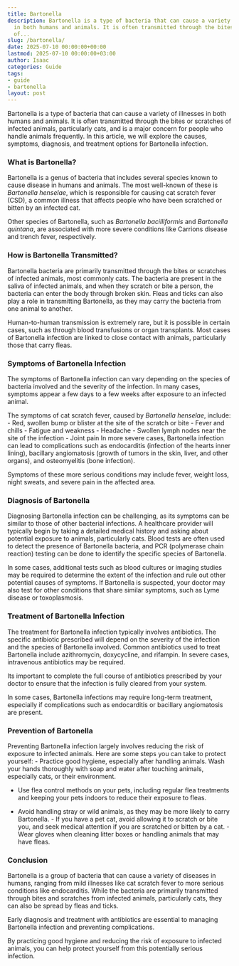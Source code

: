 ```yaml
---
title: Bartonella
description: Bartonella is a type of bacteria that can cause a variety of illnesses
  in both humans and animals. It is often transmitted through the bites or scratches
  of...
slug: /bartonella/
date: 2025-07-10 00:00:00+00:00
lastmod: 2025-07-10 00:00:00+03:00
author: Isaac
categories: Guide
tags:
- guide
- bartonella
layout: post
---
```

Bartonella is a type of bacteria that can cause a variety of illnesses in both humans and animals. It is often transmitted through the bites or scratches of infected animals, particularly cats, and is a major concern for people who handle animals frequently. In this article, we will explore the causes, symptoms, diagnosis, and treatment options for Bartonella infection.

###  What is Bartonella?

Bartonella is a genus of bacteria that includes several species known to cause disease in humans and animals. The most well-known of these is *Bartonella henselae*, which is responsible for causing cat scratch fever (CSD), a common illness that affects people who have been scratched or bitten by an infected cat.

Other species of Bartonella, such as *Bartonella bacilliformis* and *Bartonella quintana*, are associated with more severe conditions like Carrions disease and trench fever, respectively.

###  How is Bartonella Transmitted?

Bartonella bacteria are primarily transmitted through the bites or scratches of infected animals, most commonly cats. The bacteria are present in the saliva of infected animals, and when they scratch or bite a person, the bacteria can enter the body through broken skin. Fleas and ticks can also play a role in transmitting Bartonella, as they may carry the bacteria from one animal to another.

Human-to-human transmission is extremely rare, but it is possible in certain cases, such as through blood transfusions or organ transplants. Most cases of Bartonella infection are linked to close contact with animals, particularly those that carry fleas.

###  Symptoms of Bartonella Infection

The symptoms of Bartonella infection can vary depending on the species of bacteria involved and the severity of the infection. In many cases, symptoms appear a few days to a few weeks after exposure to an infected animal.

The symptoms of cat scratch fever, caused by *Bartonella henselae*, include: - Red, swollen bump or blister at the site of the scratch or bite - Fever and chills - Fatigue and weakness - Headache - Swollen lymph nodes near the site of the infection - Joint pain In more severe cases, Bartonella infection can lead to complications such as endocarditis (infection of the hearts inner lining), bacillary angiomatosis (growth of tumors in the skin, liver, and other organs), and osteomyelitis (bone infection).

Symptoms of these more serious conditions may include fever, weight loss, night sweats, and severe pain in the affected area.

###  Diagnosis of Bartonella

Diagnosing Bartonella infection can be challenging, as its symptoms can be similar to those of other bacterial infections. A healthcare provider will typically begin by taking a detailed medical history and asking about potential exposure to animals, particularly cats. Blood tests are often used to detect the presence of Bartonella bacteria, and PCR (polymerase chain reaction) testing can be done to identify the specific species of Bartonella.

In some cases, additional tests such as blood cultures or imaging studies may be required to determine the extent of the infection and rule out other potential causes of symptoms. If Bartonella is suspected, your doctor may also test for other conditions that share similar symptoms, such as Lyme disease or toxoplasmosis.

###  Treatment of Bartonella Infection

The treatment for Bartonella infection typically involves antibiotics. The specific antibiotic prescribed will depend on the severity of the infection and the species of Bartonella involved. Common antibiotics used to treat Bartonella include azithromycin, doxycycline, and rifampin. In severe cases, intravenous antibiotics may be required.

Its important to complete the full course of antibiotics prescribed by your doctor to ensure that the infection is fully cleared from your system.

In some cases, Bartonella infections may require long-term treatment, especially if complications such as endocarditis or bacillary angiomatosis are present.

###  Prevention of Bartonella

Preventing Bartonella infection largely involves reducing the risk of exposure to infected animals. Here are some steps you can take to protect yourself: - Practice good hygiene, especially after handling animals. Wash your hands thoroughly with soap and water after touching animals, especially cats, or their environment.

- Use flea control methods on your pets, including regular flea treatments and keeping your pets indoors to reduce their exposure to fleas.

- Avoid handling stray or wild animals, as they may be more likely to carry Bartonella. - If you have a pet cat, avoid allowing it to scratch or bite you, and seek medical attention if you are scratched or bitten by a cat. - Wear gloves when cleaning litter boxes or handling animals that may have fleas.

###  Conclusion

Bartonella is a group of bacteria that can cause a variety of diseases in humans, ranging from mild illnesses like cat scratch fever to more serious conditions like endocarditis. While the bacteria are primarily transmitted through bites and scratches from infected animals, particularly cats, they can also be spread by fleas and ticks.

Early diagnosis and treatment with antibiotics are essential to managing Bartonella infection and preventing complications.

By practicing good hygiene and reducing the risk of exposure to infected animals, you can help protect yourself from this potentially serious infection.